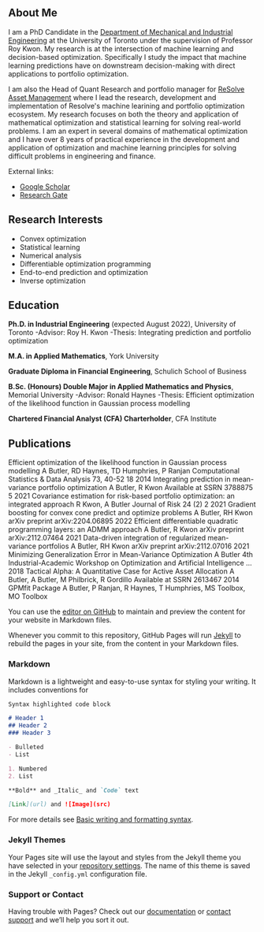 ## About Me
I am a PhD Candidate in the [Department of Mechanical and Industrial Engineering](https://www.mie.utoronto.ca/) at the University of Toronto under the supervision of Professor Roy Kwon. My research is at the intersection of machine learning and decision-based optimization. Specifically I study the impact that machine learning predictions have on downstream decision-making with direct applications to portfolio optimization.

I am also the Head of Quant Research and portfolio manager for [ReSolve Asset Management](https://investresolve.com/) where I lead the research, development and implementation of Resolve's machine learining and portfolio optimization ecosystem. My research focuses on both the theory and application of mathematical optimization and statistical learning for solving real-world problems. I am an expert in several domains of mathematical optimization and I have over 8 years of practical experience in the development and application of optimization and machine learning principles for solving difficult problems in engineering and finance. 

External links:

 - [Google Scholar](https://scholar.google.com/citations?user=Wzs3v78AAAAJ&hl=en)
 - [Research Gate](https://www.researchgate.net/profile/Andrew-Butler-24)


## Research Interests
- Convex optimization
- Statistical learning
- Numerical analysis
- Differentiable optimization programming
- End-to-end prediction and optimization
- Inverse optimization 

## Education
**Ph.D. in Industrial Engineering** (expected August 2022), University of Toronto 
-Advisor: Roy H. Kwon 
-Thesis: Integrating prediction and portfolio optimization

**M.A. in Applied Mathematics**, York University 

**Graduate Diploma in Financial Engineering**, Schulich School of Business

**B.Sc. (Honours) Double Major in Applied Mathematics and Physics**, Memorial University 
-Advisor: Ronald Haynes
-Thesis: Efficient optimization of the likelihood function in Gaussian process modelling

**Chartered Financial Analyst (CFA) Charterholder**, CFA Institute

## Publications

Efficient optimization of the likelihood function in Gaussian process modelling
A Butler, RD Haynes, TD Humphries, P Ranjan
Computational Statistics & Data Analysis 73, 40-52	18	2014
Integrating prediction in mean-variance portfolio optimization
A Butler, R Kwon
Available at SSRN 3788875	5	2021
Covariance estimation for risk-based portfolio optimization: an integrated approach
R Kwon, A Butler
Journal of Risk 24 (2)	2	2021
Gradient boosting for convex cone predict and optimize problems
A Butler, RH Kwon
arXiv preprint arXiv:2204.06895		2022
Efficient differentiable quadratic programming layers: an ADMM approach
A Butler, R Kwon
arXiv preprint arXiv:2112.07464		2021
Data-driven integration of regularized mean-variance portfolios
A Butler, RH Kwon
arXiv preprint arXiv:2112.07016		2021
Minimizing Generalization Error in Mean-Variance Optimization
A Butler
4th Industrial-Academic Workshop on Optimization and Artificial Intelligence …		2018
Tactical Alpha: A Quantitative Case for Active Asset Allocation
A Butler, A Butler, M Philbrick, R Gordillo
Available at SSRN 2613467		2014
GPMfit Package
A Butler, P Ranjan, R Haynes, T Humphries, MS Toolbox, MO Toolbox

You can use the [editor on GitHub](https://github.com/butl3ra/butl3ra.github.io/edit/main/index.md) to maintain and preview the content for your website in Markdown files.

Whenever you commit to this repository, GitHub Pages will run [Jekyll](https://jekyllrb.com/) to rebuild the pages in your site, from the content in your Markdown files.

### Markdown

Markdown is a lightweight and easy-to-use syntax for styling your writing. It includes conventions for

```markdown
Syntax highlighted code block

# Header 1
## Header 2
### Header 3

- Bulleted
- List

1. Numbered
2. List

**Bold** and _Italic_ and `Code` text

[Link](url) and ![Image](src)
```

For more details see [Basic writing and formatting syntax](https://docs.github.com/en/github/writing-on-github/getting-started-with-writing-and-formatting-on-github/basic-writing-and-formatting-syntax).

### Jekyll Themes

Your Pages site will use the layout and styles from the Jekyll theme you have selected in your [repository settings](https://github.com/butl3ra/butl3ra.github.io/settings/pages). The name of this theme is saved in the Jekyll `_config.yml` configuration file.

### Support or Contact

Having trouble with Pages? Check out our [documentation](https://docs.github.com/categories/github-pages-basics/) or [contact support](https://support.github.com/contact) and we’ll help you sort it out.

